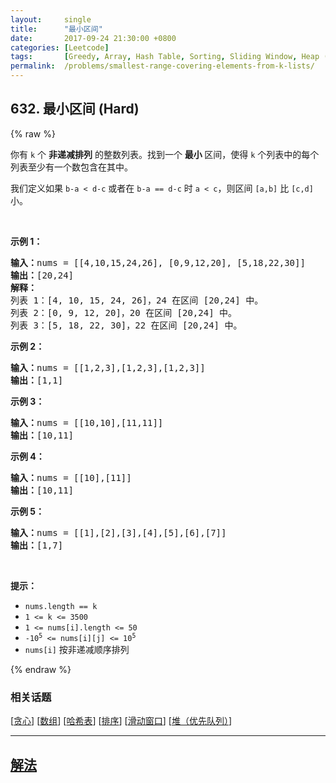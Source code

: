 ```yaml
---
layout:     single
title:      "最小区间"
date:       2017-09-24 21:30:00 +0800
categories: [Leetcode]
tags:       [Greedy, Array, Hash Table, Sorting, Sliding Window, Heap (Priority Queue)]
permalink:  /problems/smallest-range-covering-elements-from-k-lists/
---
```


## 632. 最小区间 (Hard)

{% raw %}

<p>你有 <code>k</code> 个 <strong>非递减排列</strong> 的整数列表。找到一个 <strong>最小 </strong>区间，使得 <code>k</code> 个列表中的每个列表至少有一个数包含在其中。</p>

<p>我们定义如果 <code>b-a < d-c</code> 或者在 <code>b-a == d-c</code> 时 <code>a < c</code>，则区间 <code>[a,b]</code> 比 <code>[c,d]</code> 小。</p>

<p> </p>

<p><strong>示例 1：</strong></p>

<pre>
<strong>输入：</strong>nums = [[4,10,15,24,26], [0,9,12,20], [5,18,22,30]]
<strong>输出：</strong>[20,24]
<strong>解释：</strong> 
列表 1：[4, 10, 15, 24, 26]，24 在区间 [20,24] 中。
列表 2：[0, 9, 12, 20]，20 在区间 [20,24] 中。
列表 3：[5, 18, 22, 30]，22 在区间 [20,24] 中。
</pre>

<p><strong>示例 2：</strong></p>

<pre>
<strong>输入：</strong>nums = [[1,2,3],[1,2,3],[1,2,3]]
<strong>输出：</strong>[1,1]
</pre>

<p><strong>示例 3：</strong></p>

<pre>
<strong>输入：</strong>nums = [[10,10],[11,11]]
<strong>输出：</strong>[10,11]
</pre>

<p><strong>示例 4：</strong></p>

<pre>
<strong>输入：</strong>nums = [[10],[11]]
<strong>输出：</strong>[10,11]
</pre>

<p><strong>示例 5：</strong></p>

<pre>
<strong>输入：</strong>nums = [[1],[2],[3],[4],[5],[6],[7]]
<strong>输出：</strong>[1,7]
</pre>

<p> </p>

<p><strong>提示：</strong></p>

<ul>
	<li><code>nums.length == k</code></li>
	<li><code>1 <= k <= 3500</code></li>
	<li><code>1 <= nums[i].length <= 50</code></li>
	<li><code>-10<sup>5</sup> <= nums[i][j] <= 10<sup>5</sup></code></li>
	<li><code>nums[i]</code> 按非递减顺序排列</li>
</ul>

{% endraw %}

### 相关话题
  [[贪心](https://github.com/awesee/leetcode/tree/main/tag/greedy/README.md)]
  [[数组](https://github.com/awesee/leetcode/tree/main/tag/array/README.md)]
  [[哈希表](https://github.com/awesee/leetcode/tree/main/tag/hash-table/README.md)]
  [[排序](https://github.com/awesee/leetcode/tree/main/tag/sorting/README.md)]
  [[滑动窗口](https://github.com/awesee/leetcode/tree/main/tag/sliding-window/README.md)]
  [[堆（优先队列）](https://github.com/awesee/leetcode/tree/main/tag/heap-priority-queue/README.md)]

---

## [解法](https://github.com/awesee/leetcode/tree/main/problems/smallest-range-covering-elements-from-k-lists)
